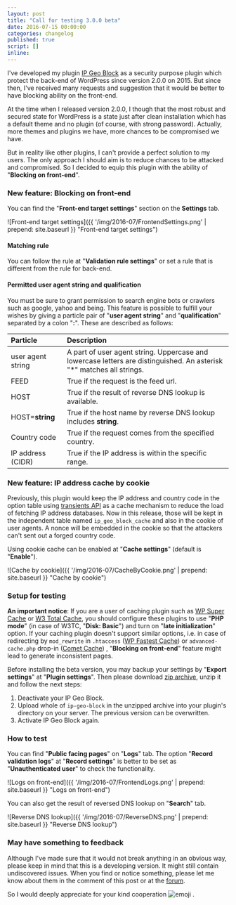 ```yaml
---
layout: post
title: "Call for testing 3.0.0 beta"
date: 2016-07-15 00:00:00
categories: changelog
published: true
script: []
inline:
---
```


I've developed my plugin [IP Geo Block][IP-Geo-Block] as a security purpose 
plugin which protect the back-end of WordPress since version 2.0.0 on 2015.
But since then, I've received many requests and suggestion that it would be 
better to have blocking ability on the front-end.

At the time when I released version 2.0.0, I though that the most robust and 
secured state for WordPress is a state just after clean installation which has 
a default theme and no plugin (of course, with strong password). Actually, 
more themes and plugins we have, more chances to be compromised we have.

But in reality like other plugins, I can't provide a perfect solution to my 
users. The only approach I should aim is to reduce chances to be attacked and 
compromised. So I decided to equip this plugin with the ability of "**Blocking 
on front-end**".

<!--more-->

### New feature: Blocking on front-end ###

You can find the "**Front-end target settings**" section on the **Settings** tab.

![Front-end target settings]({{ '/img/2016-07/FrontendSettings.png' | prepend: site.baseurl }}
 "Front-end target settings")

#### Matching rule ####

You can follow the rule at "**Validation rule settings**" or set a rule that is 
different from the rule for back-end.

#### Permitted user agent string and qualification ####

You must be sure to grant permission to search engine bots or crawlers such as 
google, yahoo and being. This feature is possible to fulfill your wishes by 
giving a particle pair of "**user agent string**" and "**qualification**" 
separated by a colon "**:**". These are described as follows:

| Particle          | Description                                                      |
|:------------------|:-----------------------------------------------------------------|
| user agent string | A part of user agent string. Uppercase and lowercase letters are distinguished. An asterisk "*" matches all strings. |
| FEED              | True if the request is the feed url.                             |
| HOST              | True if the result of reverse DNS lookup is available.           |
| HOST=__string__   | True if the host name by reverse DNS lookup includes __string__. |
| Country code      | True if the request comes from the specified country.            |
| IP address (CIDR) | True if the IP address is within the specific range.             |

### New feature: IP address cache by cookie ###

Previously, this plugin would keep the IP address and country code in the 
option table using [transients API][Transients_API] as a cache mechanism to 
reduce the load of fetching IP address databases. Now in this release, those 
will be kept in the independent table named `ip_geo_block_cache` and also in 
the cookie of user agents. A nonce will be embedded in the cookie so that the 
attackers can't sent out a forged country code.

Using cookie cache can be enabled at "**Cache settings**" (default is 
"**Enable**").

![Cache by cookie]({{ '/img/2016-07/CacheByCookie.png' | prepend: site.baseurl }}
 "Cache by cookie")

### Setup for testing ###

<div class="alert alert-info">
	<strong>An important notice</strong>: If you are a user of caching plugin 
	such as
	<a href="https://wordpress.org/plugins/wp-super-cache/" title="WP Super Cache - WordPress Plugins">WP Super Cache</a>
	or
	<a href="https://wordpress.org/plugins/w3-total-cache/" title="W3 Total Cache - WordPress Plugins">W3 Total Cache</a>,
	you should configure these plugins to use "<strong>PHP mode</strong>" (in 
	case of W3TC, "<strong>Disk: Basic</strong>") and turn on "<strong>late 
	initialization</strong>" option. If your caching plugin doesn't support 
	similar options, i.e. in case of redirecting by <code>mod_rewrite</code> 
	in <code>.htaccess</code> 
	(<a href="https://wordpress.org/plugins/wp-fastest-cache/" title="WP Fastest Cache - WordPress Plugins">WP Fastest Cache</a>)
	or <code>advanced-cache.php</code> drop-in 
	(<a href="https://wordpress.org/plugins/comet-cache/" title="Comet Cache - WordPress Plugins">Comet Cache</a>)
	, "<strong>Blocking on front-end</strong>" feature might lead to generate 
	inconsistent pages.
</div>

Before installing the beta version, you may backup your settings by "**Export 
settings**" at "**Plugin settings**". Then please download 
[zip archive][3.0.0Beta-ZIP], unzip it and follow the next steps:

1. Deactivate your IP Geo Block.
2. Upload whole of `ip-geo-block` in the unzipped archive into your plugin's 
   directory on your server. The previous version can be overwritten.
3. Activate IP Geo Block again.

### How to test ###

You can find "**Public facing pages**" on "**Logs**" tab. The option "**Record 
validation logs**" at "**Record settings**" is better to be set as 
"**Unauthenticated user**" to check the functionality.

![Logs on front-end]({{ '/img/2016-07/FrontendLogs.png' | prepend: site.baseurl }}
 "Logs on front-end")

You can also get the result of reversed DNS lookup on "**Search**" tab.

![Reverse DNS lookup]({{ '/img/2016-07/ReverseDNS.png' | prepend: site.baseurl }}
 "Reverse DNS lookup")

### May have something to feedback ###

Although I've made sure that it would not break anything in an obvious way, 
please keep in mind that this is a developing version. It might still contain 
undiscovered issues. When you find or notice something, please let me know 
about them in the comment of this post or at the [forum][forum].

So I would deeply appreciate for your kind cooperation <span class="emoji">
![emoji](https://assets-cdn.github.com/images/icons/emoji/unicode/1f604.png)
</span> .

[IP-Geo-Block]:   https://wordpress.org/plugins/ip-geo-block/ "WordPress › IP Geo Block « WordPress Plugins"
[Transients_API]: https://codex.wordpress.org/Transients_API
[WP-Super-Cache]: https://wordpress.org/plugins/wp-super-cache/ "WP Super Cache - WordPress Plugins"
[W3-Total-Cache]: https://wordpress.org/plugins/w3-total-cache/ "W3 Total Cache - WordPress Plugins"
[Fastest-Cache]:  https://wordpress.org/plugins/wp-fastest-cache/ "WP Fastest Cache - WordPress Plugins"
[Comet-Cache]:    https://wordpress.org/plugins/comet-cache/ "Comet Cache - WordPress Plugins"
[3.0.0Beta-ZIP]:  https://github.com/tokkonopapa/WordPress-IP-Geo-Block/archive/3.0.0b.zip "GitHub - tokkonopapa/WordPress-IP-Geo-Block at 3.0.0b"
[3.0.0BetaDiff]:  https://github.com/tokkonopapa/WordPress-IP-Geo-Block/compare/2.2.6...3.0.0b "Comparing 2.2.6...3.0.0b - tokkonopapa/WordPress-IP-Geo-Block - GitHub"
[forum]:          https://wordpress.org/support/plugin/ip-geo-block "WordPress &#8250; Support &raquo; IP Geo Block"
